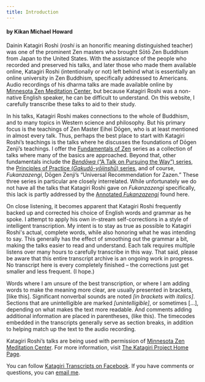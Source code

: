 ```yaml
---
title: Introduction
---
```


#### by Kikan Michael Howard

Dainin Katagiri Roshi (*roshi* is an honorific meaning distinguished teacher) was one of the prominent Zen masters who brought Sōtō Zen Buddhism from Japan to the United States. With the assistance of the people who recorded and preserved his talks, and later those who made them available online, Katagiri Roshi (intentionally or not) left behind what is essentially an online university in Zen Buddhism, specifically addressed to Americans. Audio recordings of his dharma talks are made available online by [Minnesota Zen Meditation Center](https://www.mnzencenter.org/audio-archive-project.html), but because Katagiri Roshi was a non-native English speaker, he can be difficult to understand. On this website, I carefully transcribe these talks to aid to their study. 

In his talks, Katagiri Roshi makes connections to the whole of Buddhism, and to many topics in Western science and philosophy. But his primary focus is the teachings of Zen Master Eihei Dōgen, who is at least mentioned in almost every talk. Thus, perhaps the best place to start with Katagiri Roshi’s teachings is the talks where he discusses the foundations of Dōgen Zenji’s teachings. I offer the [Fundamentals of Zen](fundamentals) series as a collection of talks where many of the basics are approached. Beyond that, other fundamentals include the [*Bendōwa* (“A Talk on Pursuing the Way”) series](bendowa), the [Principles of Practice (*Gakudō-yōjinshū*) series](principles-of-practice), and of course, *Fukanzazengi*, Dōgen Zenji’s “Universal Recommendation for Zazen.” These three series in particular are closely interrelated. While unfortunately we do not have all the talks that Katagiri Roshi gave on *Fukanzazengi* specifically, this lack is partly addressed by the [Annotated *Fukanzazengi*](annotated-fukanzazengi) found here.

On close listening, it becomes apparent that Katagiri Roshi frequently backed up and corrected his choice of English words and grammar as he spoke. I attempt to apply his own in-stream self-corrections in a style of intelligent transcription. My intent is to stay as true as possible to Katagiri Roshi's actual, complete words, while also honoring what he was intending to say. This generally has the effect of smoothing out the grammar a bit, making the talks easier to read and understand. Each talk requires multiple listens over many hours to carefully transcribe in this way. That said, please be aware that this entire transcript archive is an ongoing work in progress. No transcript here is every completely finished – the corrections just get smaller and less frequent. (I hope.)

Words where I am unsure of the best transcription, or where I am adding words to make the meaning more clear, are usually presented in brackets, [like this]. Significant nonverbal sounds are noted *[in brackets with italics]*. Sections that are unintelligible are marked *[unintelligible]*, or sometimes [...], depending on what makes the text more readable. And comments adding additional information are placed in parentheses, (like this). The timecodes embedded in the transcripts generally serve as section breaks, in addition to helping match up the text to the audio recording.

Katagiri Roshi’s talks are being used with permission of [Minnesota Zen Meditation Center](https://www.mnzencenter.org). For more information, visit [The Katagiri Project Home Page](https://www.mnzencenter.org/katagiri-project.html).

You can follow [Katagiri Transcripts on Facebook](https://www.facebook.com/KatagiriTranscripts). If you have comments or questions, you can [email me](mailto:michaelhoward@mac.com).
